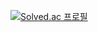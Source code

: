 [![Solved.ac
프로필](https://github-readme-solvedac-hyp3rflow.vercel.app/api/?handle=tph00300)](https://solved.ac/tph00300)
